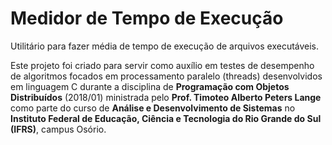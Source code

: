 # Medidor de Tempo de Execução

Utilitário para fazer média de tempo de execução de arquivos executáveis. 

Este projeto foi criado para servir como auxílio em testes de desempenho de algoritmos focados em processamento paralelo (threads) desenvolvidos em linguagem C durante a disciplina de **Programação com Objetos Distribuídos** (2018/01) ministrada pelo **Prof. Timoteo Alberto Peters Lange** como parte do curso de **Análise e Desenvolvimento de Sistemas** no **Instituto Federal de Educação, Ciência e Tecnologia do Rio Grande do Sul (IFRS)**, campus Osório.
